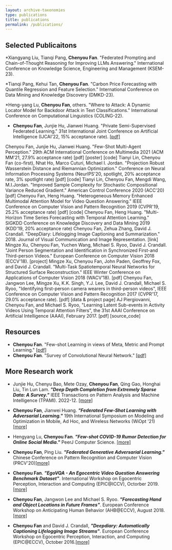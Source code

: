 ```yaml
---
layout: archive-taxonomies
type: publications
title: publications
permalink: /publications/
---
```




## Selected Publicaitons
*Xiangyang Liu, Tianqi Pang, **Chenyou Fan**. "Federated Prompting and Chain-of-Thought Reasoning for Improving LLMs Answering." International Conference on Knowledge Science, Engineering and Management (KSEM-23).

*Tianqi Pang, Kehui Tan, **Chenyou Fan**. "Carbon Price Forecasting with Quantile Regression and Feature Selection." International Conference on Data Mining and Knowledge Discovery (DMKD-23).

*Heng-yang Lu, **Chenyou Fan**, others. "Where to Attack: A Dynamic Locator Model for Backdoor Attack in Text Classifications." International Conference on Computational Linguistics (COLING-22).

* **Chenyou Fan**, Junjie Hu, Jianwei Huang. "Private Semi-Supervised Federated Learning." 31st International Joint Conference on Artificial Intelligence (IJCAI'22, 15% acceptance rate). [[pdf]](https://www.ijcai.org/proceedings/2022/279)

Chenyou Fan, Junjie Hu, Jianwei Huang. "Few-Shot Multi-Agent Perception." 29th ACM International Conference on Multimedia 2021 (ACM MM'21, 27.9% acceptance rate) [pdf] [poster] [code]
Tianyi Lin, Chenyou Fan (co-first), Nhat Ho, Marco Cuturi, Michael I. Jordan. "Projection Robust Wasserstein Distance and Riemannian Optimization." Conference on Neural Information Processing Systems (NeurIPS'20, spotlight, 20% acceptance rate, 3% spotlight rate) [pdf] [code]
Tianyi Lin, Chenyou Fan, Mengdi Wang, M.I.Jordan. "Improved Sample Complexity for Stochastic Compositional Variance Reduced Gradient." American Control Conference 2020 (ACC'20) [pdf]
Chenyou Fan, Heng Huang. "Heterogeneous Memory Enhanced Multimodal Attention Model for Video Question Answering." IEEE Conference on Computer Vision and Pattern Recognition 2019 (CVPR'19, 25.2% acceptance rate) [pdf] [code]
Chenyou Fan, Heng Huang. "Multi-Horizon Time Series Forecasting with Temporal Attention Learning." SIGKDD Conference on Knowledge Discovery and Data Mining 2019 (KDD'19, 20% acceptance rate)
Chenyou Fan, Zehua Zhang, David J. Crandall. "DeepDiary: Lifelogging Image Captioning and Summarization." 2018. Journal of Visual Communication and Image Representation. [link]
Mingze Xu, Chenyou Fan, Yuchen Wang, Michael S. Ryoo, David J. Crandall. "Joint Person Segmentation and Identification in Synchronized First-and Third-person Videos." European Conference on Computer Vision 2018 (ECCV'18). [project]
Mingze Xu, Chenyou Fan, John Paden, Geoffrey Fox, and David J. Crandall. "Multi-Task Spatiotemporal Neural Networks for Structured Surface Reconstruction." IEEE Winter Conference on Applications of Computer Vision 2018 (WACV’18). [pdf]
Chenyou Fan, Jangwon Lee, Mingze Xu, K.K. Singh, Y.J. Lee, David J. Crandall, Michael S. Ryoo, "Identifying first-person camera wearers in third-person videos", IEEE Conference on Computer Vision and Pattern Recognition 2017 (CVPR'17, 29.0% acceptance rate). [pdf] [data & project page]
AJ Piergiovanni, Chenyou Fan, and Michael S. Ryoo, "Learning Latent Sub-events in Activity Videos Using Temporal Attention Filters", the 31st AAAI Conference on Artificial Intelligence (AAAI), February 2017. [pdf] [source_code]


## Resources
* **Chenyou Fan**. "Few-shot Learning in views of Meta, Metric and Prompt Learning." [[pdf]](https://fanchenyou.github.io/homepage/docs/FSL.pdf)
* **Chenyou Fan**. "Survey of Convolutional Neural Network." [[pdf]](https://fanchenyou.github.io/homepage/docs/cnn_survey.pdf)


## More Research work
* Junjie Hu, Chenyu Bao, Mete Ozay, **Chenyou Fan**, Qing Gao, Honghai Liu, Tin Lun Lam. ***"Deep Depth Completion from Extremely Sparse Data: A Survey."*** IEEE Transactions on Pattern Analysis and Machine Intelligence (TPAMI). 2022-12. [[more]](https://arxiv.org/abs/2205.05335)

* **Chenyou Fan**, Jianwei Huang. ***"Federated Few-Shot Learning with Adversarial Learning."*** 19th International Symposium on Modeling and Optimization in Mobile, Ad Hoc, and Wireless Networks (WiOpt '21)[[more]](https://arxiv.org/abs/2104.00365)

* Hengyang Lu, **Chenyou Fan**. ***"Few-shot COVID-19 Rumor Detection for Online Social Media."*** PeerJ Computer Science. [[more]](https://peerj.com/articles/cs-688/)

* **Chenyou Fan**, Ping Liu. ***"Federated Generative Adversarial Learning."*** Chinese Conference on Pattern Recognition and Computer Vision (PRCV'20)[[more]](https://arxiv.org/abs/2005.03793)
 
* **Chenyou Fan**. ***"EgoVQA - An Egocentric Video Question Answering Benchmark Dataset"***. International Workshop on Egocentric Perception, Interaction and Computing (EPIC@ICCV), Octorber 2019.[[more]](https://openaccess.thecvf.com/content_ICCVW_2019/html/EPIC/Fan_EgoVQA_-_An_Egocentric_Video_Question_Answering_Benchmark_Dataset_ICCVW_2019_paper.html)

* **Chenyou Fan**, Jangwon Lee and Michael S. Ryoo. ***"Forecasting Hand and Object Locations in Future Frames"***. European Conference Workshop on Anticipating Human Behavior (AHB@ECCV), August 2018.[[more]](https://arxiv.org/abs/1705.07328)

* **Chenyou Fan** and David J. Crandall, ***"Deepdiary: Automatically Captioning Lifelogging Image Streams"***. European Conference Workshop on Egocentric Perception, Interaction, and Computing (EPIC@ECCV), October 2016.[[more]](http://vision.soic.indiana.edu/projects/deepdiary-automatically-captioning-lifelogging-image-streams/)